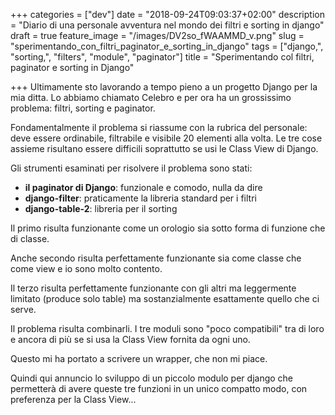 +++
categories = ["dev"]
date = "2018-09-24T09:03:37+02:00"
description = "Diario di una personale avventura nel mondo dei filtri e sorting in django"
draft = true
feature_image = "/images/DV2so_fWAAMMD_v.png"
slug = "sperimentando_con_filtri_paginator_e_sorting_in_django"
tags = ["django,", "sorting,", "filters", "module", "paginator"]
title = "Sperimentando col filtri, paginator e sorting in Django"

+++
Ultimamente sto lavorando a tempo pieno a un progetto Django per la mia ditta. Lo abbiamo chiamato Celebro e per ora ha un grossissimo problema: filtri, sorting e paginator.

Fondamentalmente il problema si riassume con la rubrica del personale: deve essere ordinabile, filtrabile e visibile 20 elementi alla volta. Le tre cose assieme risultano essere difficili soprattutto se usi le Class View di Django.

Gli strumenti esaminati per risolvere il problema sono stati:

* **il paginator di Django**: funzionale e comodo, nulla da dire
* **django-filter**: praticamente la libreria standard per i filtri
* **django-table-2**: libreria per il sorting

Il primo risulta funzionante come un orologio sia sotto forma di funzione che di classe. 

Anche secondo risulta perfettamente funzionante sia come classe che come view e io sono molto contento.

Il terzo risulta perfettamente funzionante con gli altri ma leggermente limitato (produce solo table) ma sostanzialmente esattamente quello che ci serve.

Il problema risulta combinarli. I tre moduli sono "poco compatibili" tra di loro e ancora di più se si usa la Class View fornita da ogni uno.

Questo mi ha portato a scrivere un wrapper, che non mi piace.

Quindi qui annuncio lo sviluppo di un piccolo modulo per django che permetterà di avere queste tre funzioni in un unico compatto modo, con preferenza per la Class View... 